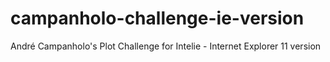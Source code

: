 # campanholo-challenge-ie-version
André Campanholo's Plot Challenge for Intelie - Internet Explorer 11 version
